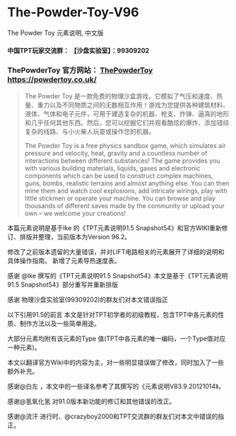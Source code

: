 # The-Powder-Toy-V96
The Powder Toy 元素说明, 中文版
#### 中国TPT玩家交流群： 【沙盘实验室】：99309202 

### ThePowderToy 官方网站： [ThePowderToy](https://powdertoy.co.uk/) https://powdertoy.co.uk/

> The Powder Toy 是一款免费的物理沙盒游戏，它模拟了气压和速度、热量、重力以及不同物质之间的无数相互作用！游戏为您提供各种建筑材料、液体、气体和电子元件，可用于建造复杂的机器、枪支、炸弹、逼真的地形和几乎任何其他东西。然后，您可以挖掘它们并观看酷炫的爆炸、添加错综复杂的线路、与小火柴人玩耍或操作您的机器。
> 
> The Powder Toy is a free physics sandbox game, which simulates air pressure and velocity, heat, gravity and a countless number of interactions between different substances! The game provides you with various building materials, liquids, gases and electronic components which can be used to construct complex machines, guns, bombs, realistic terrains and almost anything else. You can then mine them and watch cool explosions, add intricate wirings, play with little stickmen or operate your machine. You can browse and play thousands of different saves made by the community or upload your own – we welcome your creations!


本篇元素说明是基于Ike 的《TPT元素说明91.5 Snapshot54》和官方WIKI重新修订、排版并整理，当前版本为Version 96.2。<p/>
修改了之前版本遗留的大量错误，并对LIFT电路相关的元素展开了详细的说明和具体操作指南。 新增了元素导热速度表。 <p/>
感谢 @Ike 撰写的《TPT元素说明91.5 Snapshot54》本文是基于《TPT元素说明91.5 Snapshot54》部分重写并重新排版 <p/>
感谢 物理沙盘实验室(99309202)的群友们对本文错误指正<p/>


以下引用91.5的前言 本文是针对TPT初学者的初级教程，包含TPT中各元素的性质、制作方法以及一些简单用途。 <p/>
大部分元素均附有该元素的Type 值(TPT中各元素的唯一编码，一个Type值对应一种元素)。 <p/>
本文以翻译官方Wiki中的内容为主，对一些明显错误做了修改，同时加入了一些额外补充。 <p/>
感谢@白左 ，本文中的一些译名参考了其撰写的《元素说明V83.9.20121014》。 <p/>
感谢@氢氧化氢 对91.0版本新功能的修订和其他错误的改正。 <p/>
感谢@流汗 进行时、@crazyboy2000和TPT交流群的群友们对本文中错误的指正。<p/>
